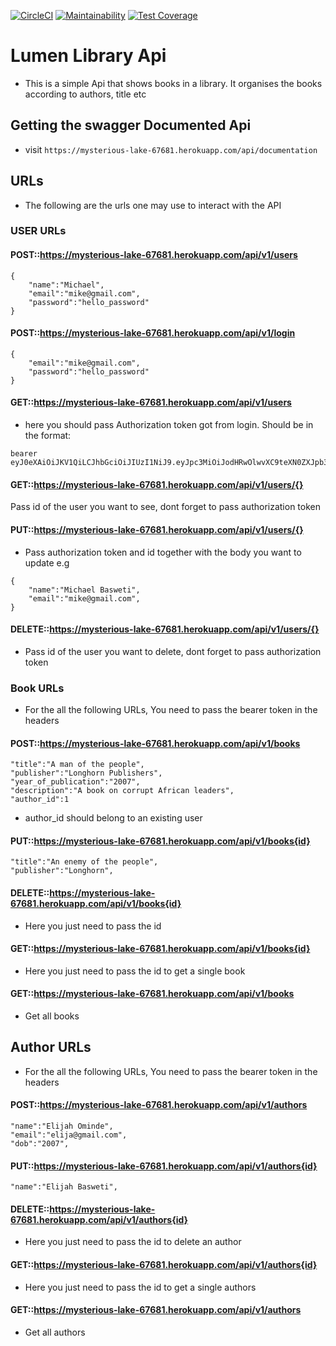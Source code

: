 [![CircleCI](https://circleci.com/gh/michael-basweti/library_lumen.svg?style=svg)](https://circleci.com/gh/michael-basweti/library_lumen)
[![Maintainability](https://api.codeclimate.com/v1/badges/8a587619dc0f7ff21a9e/maintainability)](https://codeclimate.com/github/michael-basweti/library_lumen/maintainability)
[![Test Coverage](https://api.codeclimate.com/v1/badges/8a587619dc0f7ff21a9e/test_coverage)](https://codeclimate.com/github/michael-basweti/library_lumen/test_coverage)

# Lumen Library Api
* This is a simple Api that shows books in a library. It organises the books according to authors, title etc
## Getting the swagger Documented Api
* visit ```https://mysterious-lake-67681.herokuapp.com/api/documentation```

## URLs
* The following are the urls one may use to interact with the API
### USER URLs
#### POST::https://mysterious-lake-67681.herokuapp.com/api/v1/users
```
{
    "name":"Michael",
    "email":"mike@gmail.com",
    "password":"hello_password"
}
```
#### POST::https://mysterious-lake-67681.herokuapp.com/api/v1/login
```
{
    "email":"mike@gmail.com",
    "password":"hello_password"
}
```
#### GET::https://mysterious-lake-67681.herokuapp.com/api/v1/users
* here you should pass Authorization token got from login. Should be in the format:
```
bearer eyJ0eXAiOiJKV1QiLCJhbGciOiJIUzI1NiJ9.eyJpc3MiOiJodHRwOlwvXC9teXN0ZXJpb3VzLWxha2UtNjc2ODEuaGVyb2t1YXBwLmNvbVwvYXBpXC92MVwvbG9naW4iLCJpYXQiOjE1NjA0NTI3NjAsImV4cCI6MTU2MDQ1NjM2MCwibmJmIjoxNTYwNDUyNzYwLCJqdGkiOiJXMkNrY0dMSWRzNUxMQm45Iiwic3ViIjoxLCJwcnYiOiI4N2UwYWYxZWY5ZmQxNTgxMmZkZWM5NzE1M2ExNGUwYjA0NzU0NmFhIn0.R2KvA1MSS3WaaWD_ZBbtFpCghKF_C4bqQbQNdcxg5yA
```
#### GET::https://mysterious-lake-67681.herokuapp.com/api/v1/users/{}
Pass id of the user you want to see, dont forget to pass authorization token

#### PUT::https://mysterious-lake-67681.herokuapp.com/api/v1/users/{}
* Pass authorization token and id together with the body you want to update e.g
```
{
    "name":"Michael Basweti",
    "email":"mike@gmail.com",
}
```
#### DELETE::https://mysterious-lake-67681.herokuapp.com/api/v1/users/{}
* Pass id of the user you want to delete, dont forget to pass authorization token

### Book URLs
* For the all the following URLs, You need to pass the bearer token in the headers
#### POST::https://mysterious-lake-67681.herokuapp.com/api/v1/books
```
"title":"A man of the people",
"publisher":"Longhorn Publishers",
"year_of_publication":"2007",
"description":"A book on corrupt African leaders",
"author_id":1
```
* author_id should belong to an existing user
#### PUT::https://mysterious-lake-67681.herokuapp.com/api/v1/books{id}
```
"title":"An enemy of the people",
"publisher":"Longhorn",
```
#### DELETE::https://mysterious-lake-67681.herokuapp.com/api/v1/books{id}
* Here you just need to pass the id

#### GET::https://mysterious-lake-67681.herokuapp.com/api/v1/books{id}
* Here you just need to pass the id to get a single book

#### GET::https://mysterious-lake-67681.herokuapp.com/api/v1/books
* Get all books

## Author URLs
* For the all the following URLs, You need to pass the bearer token in the headers
#### POST::https://mysterious-lake-67681.herokuapp.com/api/v1/authors
```
"name":"Elijah Ominde",
"email":"elija@gmail.com",
"dob":"2007",
```

#### PUT::https://mysterious-lake-67681.herokuapp.com/api/v1/authors{id}
```
"name":"Elijah Basweti",

```
#### DELETE::https://mysterious-lake-67681.herokuapp.com/api/v1/authors{id}
* Here you just need to pass the id to delete an author

#### GET::https://mysterious-lake-67681.herokuapp.com/api/v1/authors{id}
* Here you just need to pass the id to get a single authors

#### GET::https://mysterious-lake-67681.herokuapp.com/api/v1/authors
* Get all authors

